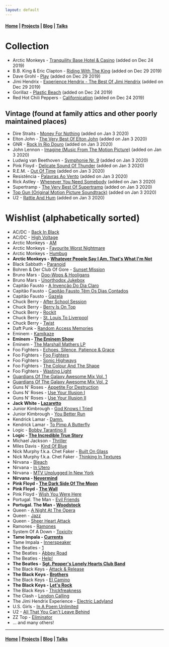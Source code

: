 ```yaml
---
layout: default
---
```


#### [Home](/) | [Projects](/projects) | [Blog](/blog) | [Talks](/talks)

# Collection

* Arctic Monkeys - [Tranquility Base Hotel & Casino](https://www.discogs.com/Arctic-Monkeys-Tranquility-Base-Hotel-Casino/release/11975894) (added on Dec 24 2019)
* B.B. King & Eric Clapton - [Riding With The King](https://www.discogs.com/BB-King-Eric-Clapton-Riding-With-The-King/master/85205) (added on Dec 29 2019)
* Dave Grohl - [Play](https://www.discogs.com/Dave-Grohl-Play/master/1415493) (added on Dec 29 2019)
* Jimi Hendrix - [Experience Hendrix - The Best Of Jimi Hendrix](https://www.discogs.com/Jimi-Hendrix-Experience-Hendrix-The-Best-Of-Jimi-Hendrix/master/75394) (added on Dec 29 2019)
* Gorillaz - [Plastic Beach](https://www.discogs.com/Gorillaz-Plastic-Beach/master/231219) (added on Dec 24 2019)
* Red Hot Chili Peppers - [Californication](https://www.discogs.com/Red-Hot-Chili-Peppers-Californication/master/42546) (added on Dec 24 2019)

## Vintage (found at family attics and other poorly maintained places)

* Dire Straits - [Money For Nothing](https://www.discogs.com/Dire-Straits-Money-For-Nothing/master/23822) (added on Jan 3 2020)
* Elton John - [The Very Best Of Elton John](https://www.discogs.com/Elton-John-The-Very-Best-Of-Elton-John/master/97842) (added on Jan 3 2020)
* GNR - [Rock In Rio Douro](https://www.discogs.com/GNR-Rock-In-Rio-Douro/master/202085) (added on Jan 3 2020)
* John Lennon - [Imagine (Music From The Motion Picture)](https://www.discogs.com/John-Lennon-Imagine-John-Lennon-Music-From-The-Motion-Picture/master/73048) (added on Jan 3 2020)
* Ludwig van Beethoven - [Symphonie Nr. 9](https://www.discogs.com/Ludwig-van-Beethoven-Herbert-von-Karajan-Berliner-Philharmoniker-Anna-Tomowa-Sintow-Agnes-Baltsa-Pet/master/280617) (added on Jan 3 2020)
* Pink Floyd - [Delicate Sound Of Thunder](https://www.discogs.com/Pink-Floyd-Delicate-Sound-Of-Thunder/master/406702) (added on Jan 3 2020)
* R.E.M. - [Out Of Time](https://www.discogs.com/REM-Out-Of-Time/master/44148) (added on Jan 3 2020)
* Resistência - [Palavras Ao Vento](https://www.discogs.com/Resist%C3%AAncia-Palavras-Ao-Vento/master/235236) (added on Jan 3 2020)
* Rick Astley - [Whenever You Need Somebody](https://www.discogs.com/Rick-Astley-Whenever-You-Need-Somebody/master/96568) (added on Jan 3 2020)
* Supertramp - [The Very Best Of Supertramp](https://www.discogs.com/Supertramp-The-Very-Best-Of-Supertramp/release/389572) (added on Jan 3 2020)
* [Top Gun (Original Motion Picture Soundtrack)](https://www.discogs.com/Various-Top-Gun-Original-Motion-Picture-Soundtrack/master/77439) (added on Jan 3 2020)
* U2 - [Rattle And Hum](https://www.discogs.com/U2-Rattle-And-Hum/master/62619) (added on Jan 3 2020)

# Wishlist (alphabetically sorted)

* AC/DC - [Back In Black](https://www.discogs.com/ACDC-Back-In-Black/master/8471)
* AC/DC - [High Voltage](https://www.discogs.com/ACDC-High-Voltage/master/8437)
* Arctic Monkeys - [AM](https://www.discogs.com/Arctic-Monkeys-AM/master/593987)
* Arctic Monkeys - [Favourite Worst Nightmare](https://www.discogs.com/Arctic-Monkeys-Favourite-Worst-Nightmare-instrumentals/master/69774)
* Arctic Monkeys - [Humbug](https://www.discogs.com/Arctic-Monkeys-Humbug/master/172482)
* **Arctic Monkeys - [Whatever People Say I Am, That's What I'm Not](https://www.discogs.com/Arctic-Monkeys-Title-TBC/master/76279)**
* Black Sabbath - [Paranoid](https://www.discogs.com/Black-Sabbath-Paranoid/master/302)
* Bohren & Der Club Of Gore - [Sunset Mission](https://www.discogs.com/Bohren-Der-Club-Of-Gore-Sunset-Mission/master/60848)
* Bruno Mars - [Doo-Wops & Hooligans](https://www.discogs.com/Bruno-Mars-Doo-Wops-Hooligans/master/297460)
* Bruno Mars - [Unorthodox Jukebox](https://www.discogs.com/Bruno-Mars-Unorthodox-Jukebox/master/505655)
* Capitão Fausto - [A Invenção Do Dia Claro](https://www.discogs.com/Capit%C3%A3o-Fausto-A-Inven%C3%A7%C3%A3o-Do-Dia-Claro/master/1563604)
* Capitão Fausto - [Capitão Fausto Têm Os Dias Contados](https://www.discogs.com/Capit%C3%A3o-Fausto-Capit%C3%A3o-Fausto-T%C3%AAm-Os-Dias-Contados/master/1046570)
* Capitão Fausto - [Gazela](https://www.discogs.com/Capit%C3%A3o-Fausto-Gazela/master/1160442)
* Chuck Berry - [After School Session](https://www.discogs.com/Chuck-Berry-After-School-Session/master/194415)
* Chuck Berry - [Berry Is On Top](https://www.discogs.com/Chuck-Berry-Berry-Is-On-Top/master/163676)
* Chuck Berry - [Rockit](https://www.discogs.com/Chuck-Berry-Rockit/master/292404)
* Chuck Berry - [St. Louis To Liverpool](https://www.discogs.com/Chuck-Berry-St-Louis-To-Liverpool/master/135210)
* Chuck Berry - [Twist](https://www.discogs.com/Chuck-Berry-Twist/master/462352)
* Daft Punk - [Random Access Memories](https://www.discogs.com/Daft-Punk-Random-Access-Memories/master/556257)
* Eminem - [Kamikaze](https://www.discogs.com/Eminem-Kamikaze/master/1416558)
* **Eminem - [The Eminem Show](https://www.discogs.com/Eminem-The-Eminem-Show/master/12344)**
* Eminem - [The Marshall Mathers LP](https://www.discogs.com/Eminem-The-Marshall-Mathers-LP/master/12236)
* Foo Fighters - [Echoes, Silence, Patience & Grace](https://www.discogs.com/Foo-Fighters-Echoes-Silence-Patience-Grace/master/62208)
* Foo Fighters - [Foo Fighters](https://www.discogs.com/Foo-Fighters-Foo-Fighters/master/62100)
* Foo Fighters - [Sonic Highways](https://www.discogs.com/Foo-Fighters-Sonic-Highways/master/746528)
* Foo Fighters - [The Colour And The Shape](https://www.discogs.com/Foo-Fighters-The-Colour-And-The-Shape/master/62129)
* Foo Fighters - [Wasting Light](https://www.discogs.com/Foo-Fighters-Wasting-Light-Deluxe-Pre-Order-Package/master/326257)
* [Guardians Of The Galaxy Awesome Mix Vol. 1](https://www.discogs.com/Various-Guardians-Of-The-Galaxy-Awesome-Mix-Vol-1/release/6149924)
* [Guardians Of The Galaxy Awesome Mix Vol. 2](https://www.discogs.com/Various-Guardians-Of-The-Galaxy-Vol-2-Awesome-Mix-Vol-2/master/1172509)
* Guns N' Roses - [Appetite For Destruction](https://www.discogs.com/Guns-N-Roses-Appetite-For-Destruction/master/9467)
* Guns N' Roses - [Use Your Illusion I](https://www.discogs.com/Guns-N-Roses-Use-Your-Illusion-I/master/9536)
* Guns N' Roses - [Use Your Illusion II](https://www.discogs.com/Guns-N-Roses-Use-Your-Illusion-II/master/9586)
* **Jack White - [Lazaretto](https://www.discogs.com/Jack-White-Lazaretto/master/695372)**
* Junior Kimbrough - [God Knows I Tried](https://www.discogs.com/Junior-Kimbrough-God-Knows-I-Tried/release/3905480)
* Junior Kimbrough - [You Better Run](https://www.discogs.com/Junior-Kimbrough-You-Better-Run-The-Essential-Junior-Kimbrough/master/413520)
* Kendrick Lamar - [Damn.](https://www.discogs.com/Kendrick-Lamar-Damn/master/1164779)
* Kendrick Lamar - [To Pimp A Butterfly](https://www.discogs.com/Kendrick-Lamar-To-Pimp-A-Butterfly/master/810214)
* Logic - [Bobby Tarantino II](https://www.discogs.com/Logic-Bobby-Tarantino-II/release/13322628)
* **Logic - [The Incredible True Story](https://www.discogs.com/Logic-The-Incredible-True-Story/master/965423)**
* Michael Jackson - [Thriller](https://www.discogs.com/Michael-Jackson-Thriller/master/8883)
* Miles Davis - [Kind Of Blue](https://www.discogs.com/Miles-Davis-Kind-Of-Blue/release/2825456)
* Nick Murphy f.k.a. Chet Faker - [Built On Glass](https://www.discogs.com/Chet-Faker-Built-On-Glass/master/676073)
* Nick Murphy f.k.a. Chet Faker - [Thinking In Textures](https://www.discogs.com/Chet-Faker-Thinking-In-Textures/master/470775)
* Nirvana - [Bleach](https://www.discogs.com/Nirvana-Bleach/master/13773)
* Nirvana - [In Utero](https://www.discogs.com/Nirvana-In-Utero/master/13859)
* Nirvana - [MTV Unplugged In New York](https://www.discogs.com/Nirvana-MTV-Unplugged-In-New-York/master/22433)
* **Nirvana - [Nevermind](https://www.discogs.com/Nirvana-Nevermind/master/13814)**
* **Pink Floyd - [The Dark Side Of The Moon](https://www.discogs.com/Pink-Floyd-The-Dark-Side-Of-The-Moon/master/10362)**
* **Pink Floyd - [The Wall](https://www.discogs.com/Pink-Floyd-The-Wall/master/11329)**
* Pink Floyd - [Wish You Were Here](https://www.discogs.com/Pink-Floyd-Wish-You-Were-Here/master/11703)
* Portugal. The Man - [Evil Friends](https://www.discogs.com/Portugal-The-Man-Evil-Friends/master/569820)
* **Portugal. The Man - [Woodstock](https://www.discogs.com/Portugal-The-Man-Woodstock/master/1205438)**
* Queen - [A Night At The Opera](https://www.discogs.com/Queen-A-Night-At-The-Opera/master/5863)
* Queen - [Jazz](https://www.discogs.com/Queen-Jazz/master/7103)
* Queen - [Sheer Heart Attack](https://www.discogs.com/Queen-Certero-Ataque-Al-Coraz%C3%B3n/master/5303)
* Ramones - [Ramones](https://www.discogs.com/Ramones-Ramones/master/39341)
* System Of A Down - [Toxicity](https://www.discogs.com/System-Of-A-Down-Toxicity/master/35626)
* **Tame Impala - [Currents](https://www.discogs.com/Tame-Impala-Currents/master/861083)**
* Tame Impala - [Innerspeaker](https://www.discogs.com/Tame-Impala-Innerspeaker/master/268496)
* The Beatles - [1](https://www.discogs.com/The-Beatles-1/master/447254)
* The Beatles - [Abbey Road](https://www.discogs.com/The-Beatles-Abbey-Road/master/24047)
* The Beatles - [Help!](https://www.discogs.com/The-Beatles-Help/master/45895)
* **The Beatles - [Sgt. Pepper's Lonely Hearts Club Band](https://www.discogs.com/The-Beatles-Sgt-Peppers-Lonely-Hearts-Club-Band/master/23934)**
* The Black Keys - [Attack & Release](https://www.discogs.com/The-Black-Keys-Attack-Release/master/38811)
* **The Black Keys - [Brothers](https://www.discogs.com/The-Black-Keys-Brothers/master/248620)**
* The Black Keys - [El Camino](https://www.discogs.com/The-Black-Keys-El-Camino/master/390739)
* **The Black Keys - [Let's Rock](https://www.discogs.com/The-Black-Keys-Lets-Rock/master/1569381)**
* The Black Keys - [Thickfreakness](https://www.discogs.com/The-Black-Keys-Thickfreakness/master/79402)
* The Clash - [London Calling](https://www.discogs.com/The-Clash-London-Calling/master/19382)
* The Jimi Hendrix Experience - [Electric Ladyland](https://www.discogs.com/The-Jimi-Hendrix-Experience-Electric-Ladyland/release/399579)
* U.S. Girls - [In A Poem Unlimited](https://www.discogs.com/US-Girls-In-A-Poem-Unlimited/master/1314713)
* U2 - [All That You Can't Leave Behind](https://www.discogs.com/U2-All-That-You-Cant-Leave-Behind/master/32791)
* ZZ Top - [Eliminator](https://www.discogs.com/ZZ-Top-Eliminator/master/48605)
* ... and many others!

---

#### [Home](/) | [Projects](/projects) | [Blog](/blog) | [Talks](/talks)
